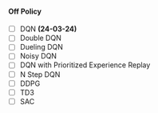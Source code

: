 #### Off Policy
- [ ] DQN **(24-03-24)**
- [ ] Double DQN
- [ ] Dueling DQN
- [ ] Noisy DQN
- [ ] DQN with Prioritized Experience Replay
- [ ] N Step DQN
- [ ] DDPG
- [ ] TD3
- [ ] SAC